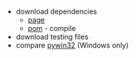 
- download dependencies
  - [page](https://mvnrepository.com/artifact/org.apache.poi/poi-ooxml/5.2.5)
  - [pom](https://repo1.maven.org/maven2/org/apache/poi/poi-ooxml/5.2.5/poi-ooxml-5.2.5.pom) - compile
- download testing files
- compare [pywin32](https://github.com/mhammond/pywin32) (Windows only)
